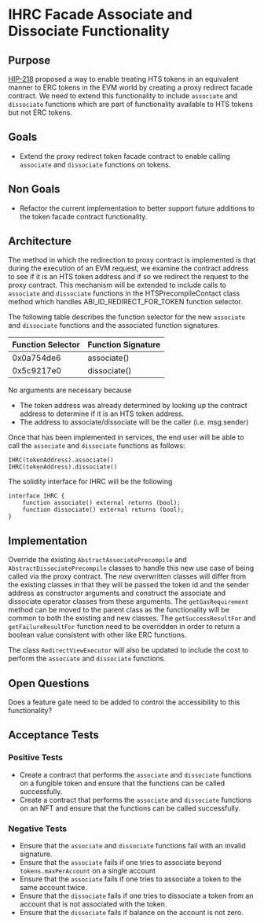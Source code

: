 # IHRC Facade Associate and Dissociate Functionality

## Purpose

[HIP-218](https://hips.hedera.com/hip/hip-218) proposed a way to enable treating HTS tokens in an equivalent manner
to ERC tokens in the EVM world by creating a proxy redirect facade contract.  We need to extend 
this functionality to include `associate` and `dissociate` functions which are part of functionality available to HTS tokens
but not ERC tokens.

## Goals

- Extend the proxy redirect token facade contract to enable calling `associate` and `dissociate` functions on tokens.

## Non Goals

- Refactor the current implementation to better support future additions to the token facade contract functionality.

## Architecture

The method in which the redirection to proxy contract is implemented is that during the execution of an EVM request, we examine the contract address to see
if it is an HTS token address and if so we redirect the request to the proxy contract.  This mechanism will be extended to include
calls to `associate` and `dissociate` functions in the HTSPrecompileContact class method which handles ABI_ID_REDIRECT_FOR_TOKEN function selector.

The following table describes the function selector for the new `associate` and `dissociate` functions and the associated function signatures.

| Function Selector | Function Signature |
|-------------------|--------------------|
| 0x0a754de6        | associate()        |
| 0x5c9217e0        | dissociate()       |

No arguments are necessary because 
- The token address was already determined by looking up the contract address to determine if it is an HTS token address.
- The address to associate/dissociate will be the caller (i.e. msg.sender)

Once that has been implemented in services, the end user will be able to call the `associate` and `dissociate` functions as follows:

```
IHRC(tokenAddress).associate()
IHRC(tokenAddress).dissociate()
```

The solidity interface for IHRC will be the following

```
interface IHRC {
    function associate() external returns (bool);
    function dissociate() external returns (bool);
}
```

## Implementation

Override the existing `AbstractAssociatePrecompile` and `AbstractDissociatePrecompile` classes to handle this new use case
of being called via the proxy contract.  The new overwritten classes will differ from the existing classes in that they will
be passed the token id and the sender address as constructor arguments and construct the associate and dissociate operator 
classes from these arguments.  The `getGasRequirement` method can be moved to the parent class as the functionality will be
common to both the existing and new classes. The `getSuccessResultFor` and `getFailureResultFor` function need to be overridden
in order to return a boolean value consistent with other like ERC functions.

The class `RedirectViewExecutor` will also be updated to include the cost to perform the `associate` and `dissociate` functions.


## Open Questions

Does a feature gate need to be added to control the accessibility to this functionality?

## Acceptance Tests

### Positive Tests
- Create a contract that performs the `associate` and `dissociate` functions on a fungible token and ensure that the functions can be called successfully.
- Create a contract that performs the `associate` and `dissociate` functions on an NFT and ensure that the functions can be called successfully.

### Negative Tests
- Ensure that the `associate` and `dissociate` functions fail with an invalid signature.
- Ensure that the `associate` fails if one tries to associate beyond `tokens.maxPerAccount` on a single account
- Ensure that the `associate` fails if one tries to associate a token to the same account twice.
- Ensure that the `dissociate` fails if one tries to dissociate a token from an account that is not associated with the token.
- Ensure that the `dissociate` fails if balance on the account is not zero.